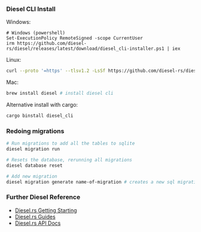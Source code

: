 ### Diesel CLI Install
Windows:
```pwsh
# Windows (powershell)
Set-ExecutionPolicy RemoteSigned -scope CurrentUser
irm https://github.com/diesel-rs/diesel/releases/latest/download/diesel_cli-installer.ps1 | iex
```
Linux:
```sh
curl --proto '=https' --tlsv1.2 -LsSf https://github.com/diesel-rs/diesel/releases/latest/download/diesel_cli-installer.sh | sh
```
Mac:
```sh
brew install diesel # install diesel cli
```

Alternative install with cargo:
```sh
cargo binstall diesel_cli
```

### Redoing migrations
```sh
# Run migrations to add all the tables to sqlite
diesel migration run

# Resets the database, rerunning all migrations
diesel database reset 

# Add new migration
diesel migration generate name-of-migration # creates a new sql migration
```

### Further Diesel Reference
- [Diesel.rs Getting Starting](https://diesel.rs/guides/getting-started)
- [Diesel.rs Guides](https://diesel.rs/guides/)
- [Diesel.rs API Docs](https://docs.diesel.rs/master/diesel/index.html)